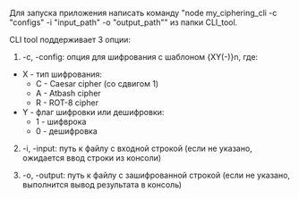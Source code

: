 Для запуска приложения написать команду "node my_ciphering_cli -c "configs" -i "input_path" -o "output_path"" из папки CLI_tool.

CLI tool поддерживает 3 опции:

1. -c, -config: опция для шифрования с шаблоном {XY(-)}n, где:
  - X - тип шифрования: 
    - C - Caesar cipher (со сдвигом 1)
    - A - Atbash cipher
    - R - ROT-8 cipher
  - Y - флаг шифровки или дешифровки:
    - 1 - шифврока
    - 0 - дешифровка

2. -i, -input: путь к файлу с входной строкой (если не указано, ожидается ввод строки из консоли)

3. -o, -output: путь к файлу с зашифрованной строкой (если не указано, выполнится вывод результата в консоль)

